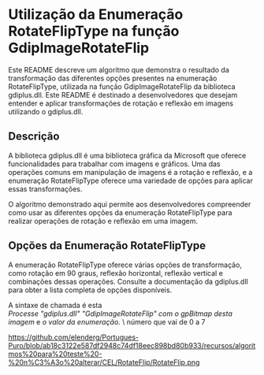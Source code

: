 # Utilização da Enumeração RotateFlipType na função GdipImageRotateFlip 

Este README descreve um algoritmo que demonstra o resultado da transformação das diferentes opções presentes na enumeração RotateFlipType, 
utilizada na função GdipImageRotateFlip da biblioteca gdiplus.dll. 
Este README é destinado a desenvolvedores que desejam entender e aplicar transformações de rotação e reflexão em imagens utilizando o gdiplus.dll.

## Descrição
A biblioteca gdiplus.dll é uma biblioteca gráfica da Microsoft que oferece funcionalidades para trabalhar com imagens e gráficos. 
Uma das operações comuns em manipulação de imagens é a rotação e reflexão,
e a enumeração RotateFlipType oferece uma variedade de opções para aplicar essas transformações.

O algoritmo demonstrado aqui permite aos desenvolvedores compreender como usar as diferentes opções da enumeração RotateFlipType para realizar operações de rotação e reflexão em uma imagem.

## Opções da Enumeração RotateFlipType
A enumeração RotateFlipType oferece várias opções de transformação, como
rotação em 90 graus, 
reflexão horizontal, 
reflexão vertical 
e combinações dessas operações. 
Consulte a documentação da gdiplus.dll para obter a lista completa de opções disponíveis.

A sintaxe de chamada é esta  
_Processe "gdiplus.dll" "GdipImageRotateFlip" com_ 
  _o gpBitmap desta imagem_ e 
  _o valor da enumeração._ \ número que vai de 0 a 7

https://github.com/elenderg/Portugues-Puro/blob/ab18c3122e587df2948c74df18eec898bd80b933/recursos/algoritmos%20para%20teste%20-%20n%C3%A3o%20alterar/CEL/RotateFlip/RotateFlip.png  
